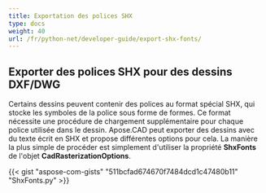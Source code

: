 ```yaml
---
title: Exportation des polices SHX
type: docs
weight: 40
url: /fr/python-net/developer-guide/export-shx-fonts/
---
```


## **Exporter des polices SHX pour des dessins DXF/DWG**

Certains dessins peuvent contenir des polices au format spécial SHX, qui stocke les symboles de la police sous forme de formes. Ce format nécessite une procédure de chargement supplémentaire pour chaque police utilisée dans le dessin. Apose.CAD peut exporter des dessins avec du texte écrit en SHX et propose différentes options pour cela. La manière la plus simple de procéder est simplement d'utiliser la propriété 
**ShxFonts** de l'objet 
**CadRasterizationOptions**.

{{< gist "aspose-com-gists" "511bcfad674670f7484dcd1c47480b11" "ShxFonts.py" >}}
